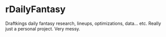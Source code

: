# rDailyFantasy
Draftkings daily fantasy research, lineups, optimizations, data... etc.
Really just a personal project. 
Very messy.

